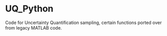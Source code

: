 # UQ_Python

Code for Uncertainty Quantification sampling, certain functions ported over from legacy MATLAB code.
